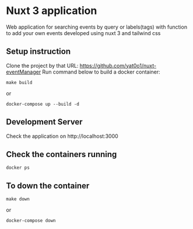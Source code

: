 # Nuxt 3 application
Web application for searching events by query or labels(tags) with function to add your own events developed using nuxt 3 and tailwind css

## Setup instruction
Clone the project by that URL: https://github.com/yat0o1/nuxt-eventManager
Run command below to build a docker container:

```
make build
```

or

```
docker-compose up --build -d
```

## Development Server
Check the application on http://localhost:3000

## Check the containers running

```
docker ps
```

## To down the container

```
make down
```

or

```
docker-compose down
```
